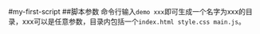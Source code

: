 #my-first-script
##脚本参数
命令行输入`demo xxx`即可生成一个名字为xxx的目录，xxx可以是任意参数，目录内包括一个`index.html style.css main.js`。
